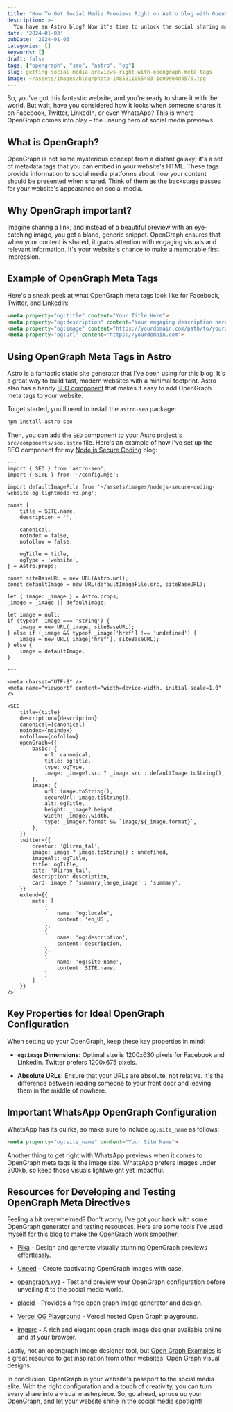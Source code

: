 ```yaml
---
title: "How To Get Social Media Previews Right on Astro blog with OpenGraph Meta Tags"
description: >-
  You have an Astro blog? Now it's time to unlock the social sharing magic! Learn to wield OpenGraph meta tags configuration, crafting eye-catching previews. Optimize your website's social share game with these tips.
date: '2024-01-03'
pubDate: '2024-01-03'
categories: []
keywords: []
draft: false
tags: ["opengraph", "seo", "astro", "og"]
slug: getting-social-media-previews-right-with-opengraph-meta-tags
image: ~/assets/images/blog/photo-1485811055483-1c09e64d4576.jpg
---
```


So, you've got this fantastic website, and you're ready to share it with the world. But wait, have you considered how it looks when someone shares it on Facebook, Twitter, LinkedIn, or even WhatsApp? This is where OpenGraph comes into play – the unsung hero of social media previews.

## What is OpenGraph?

OpenGraph is not some mysterious concept from a distant galaxy; it's a set of metadata tags that you can embed in your website's HTML. These tags provide information to social media platforms about how your content should be presented when shared. Think of them as the backstage passes for your website's appearance on social media.

## Why OpenGraph important?

Imagine sharing a link, and instead of a beautiful preview with an eye-catching image, you get a bland, generic snippet. OpenGraph ensures that when your content is shared, it grabs attention with engaging visuals and relevant information. It's your website's chance to make a memorable first impression.

## Example of OpenGraph Meta Tags

Here's a sneak peek at what OpenGraph meta tags look like for Facebook, Twitter, and LinkedIn:

```html
<meta property="og:title" content="Your Title Here">
<meta property="og:description" content="Your engaging description here. Keep it concise and intriguing!">
<meta property="og:image" content="https://yourdomain.com/path/to/your/image.jpg">
<meta property="og:url" content="https://yourdomain.com">
```

## Using OpenGraph Meta Tags in Astro

Astro is a fantastic static site generator that I've been using for this blog. It's a great way to build fast, modern websites with a minimal footprint. Astro also has a handy [SEO component](https://docs.astro.build/core-concepts/seo) that makes it easy to add OpenGraph meta tags to your website.

To get started, you'll need to install the `astro-seo` package:

```bash
npm install astro-seo
```

Then, you can add the `SEO` component to your Astro project's `src/components/seo.astro` file. Here's an example of how I've set up the SEO component for my [Node.js Secure Coding](https://www.nodejs-security.com/) blog:

```astro
---
import { SEO } from 'astro-seo';
import { SITE } from '~/config.mjs';

import defaultImageFile from '~/assets/images/nodejs-secure-coding-website-og-lightmode-v3.png';

const {
	title = SITE.name,
	description = '',

	canonical,
	noindex = false,
	nofollow = false,

	ogTitle = title,
	ogType = 'website',
} = Astro.props;

const siteBaseURL = new URL(Astro.url);
const defaultImage = new URL(defaultImageFile.src, siteBaseURL);

let { image: _image } = Astro.props;
_image = _image || defaultImage;

let image = null;
if (typeof _image === 'string') {
    image = new URL(_image, siteBaseURL);
} else if (_image && typeof _image['href'] !== 'undefined') {
    image = new URL(_image['href'], siteBaseURL);
} else {
	image = defaultImage;
}

---

<meta charset="UTF-8" />
<meta name="viewport" content="width=device-width, initial-scale=1.0" />

<SEO
	title={title}
	description={description}
	canonical={canonical}
	noindex={noindex}
	nofollow={nofollow}
	openGraph={{
		basic: {
			url: canonical,
			title: ogTitle,
			type: ogType,
			image: _image?.src ? _image.src : defaultImage.toString(),
		},
		image: {
			url: image.toString(),
			secureUrl: image.toString(),
			alt: ogTitle,
			height: _image?.height,
			width: _image?.width,
			type: _image?.format && `image/${_image.format}`,
		},
	}}
	twitter={{
		creator: '@liran_tal',
		image: image ? image.toString() : undefined,
		imageAlt: ogTitle,
		title: ogTitle,
		site: '@liran_tal',
		description: description,
		card: image ? 'summary_large_image' : 'summary',
	}}
	extend={{
		meta: [
			{
				name: 'og:locale',
				content: 'en_US',
			},
			{
				name: 'og:description',
				content: description,
			},
			{
				name: 'og:site_name',
				content: SITE.name,
			}
		]
	}}
/>
```

## Key Properties for Ideal OpenGraph Configuration

When setting up your OpenGraph, keep these key properties in mind:

- **`og:image` Dimensions:** Optimal size is 1200x630 pixels for Facebook and LinkedIn. Twitter prefers 1200x675 pixels.

- **Absolute URLs:** Ensure that your URLs are absolute, not relative. It's the difference between leading someone to your front door and leaving them in the middle of nowhere.

## Important WhatsApp OpenGraph Configuration

WhatsApp has its quirks, so make sure to include `og:site_name` as follows:

```html
<meta property="og:site_name" content="Your Site Name">
```

Another thing to get right with WhatsApp previews when it comes to OpenGraph meta tags is the image size. WhatsApp prefers images under 300kb, so keep those visuals lightweight yet impactful.

## Resources for Developing and Testing OpenGraph Meta Directives

Feeling a bit overwhelmed? Don't worry; I've got your back with some OpenGraph generator and testing resources. Here are some tools I've used myself for this blog to make the OpenGraph work smoother:

- [Pika](https://pika.style/templates/open-graph-generator) - Design and generate visually stunning OpenGraph previews effortlessly.

- [Uneed](https://www.og-image-generator.com) - Create captivating OpenGraph images with ease.

- [opengraph.xyz](https://www.opengraph.xyz) - Test and preview your OpenGraph configuration before unveiling it to the social media world.

- [placid](https://placid.app/tools/free-open-graph-image-generator/) - Provides a free open graph image generator and design.

- [Vercel OG Playground](https://og-playground.vercel.app/) - Vercel hosted Open Graph playground.

- [imgsrc](https://imgsrc.io) - A rich and elegant open graph image designer available online and at your browser.

Lastly, not an opengraph image designer tool, but [Open Graph Examples](https://opengraphexamples.com/) is a great resource to get inspiration from other websites' Open Graph visual designs.

In conclusion, OpenGraph is your website's passport to the social media elite. With the right configuration and a touch of creativity, you can turn every share into a visual masterpiece. So, go ahead, spruce up your OpenGraph, and let your website shine in the social media spotlight!





